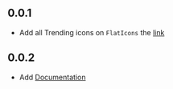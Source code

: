 ## 0.0.1

* Add all Trending icons on `FlatIcons` the [link](https://www.flaticon.com/uicons/interface-icons)

## 0.0.2

* Add [Documentation](README.md)